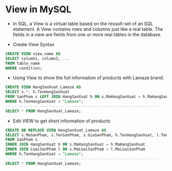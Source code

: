 # View in MySQL 

* In SQL, a View is a virtual table based on the ressult-set of an SQL statement. A View contains rows and columns just like a real table. The fields in a view are fields from one or more real tables in the database.

* Create View Syntax

```sql
CREATE VIEW view_name AS
SELECT column1, column2, ...
FROM table_name
WHERE condition;
```

* Using View to show the full information of products with Lamaze brand.

```sql
CREATE VIEW HangSanXuat_Lamaze AS
SELECT s.*, h.TenHangSanXuat
FROM SanPham s LEFT JOIN HangSanXuat h ON s.MaHangSanXuat = h.MaHangSanXuat
WHERE h.TenHangSanXuat = "Lamaze";
-------------------------------------------------------------------
SELECT * FROM HangSanXuat_Lamaze;
```

* Edit VIEW to get short information of products

```sql
CREATE OR REPLACE VIEW HangSanXuat_Lamaze AS
SELECT s.MaSanPham, s.TenSanPham, s.GiaSanPham, h.TenHangSanXuat, l.TenLoaiSanPham
FROM SanPham s 
INNER JOIN HangSanXuat h ON s.MaHangSanXuat = h.MaHangSanXuat
INNER JOIN LoaiSanPham l ON s.MaLoaiSanPham = l.MaLoaiSanPham
WHERE h.TenHangSanXuat = "Lamaze";
-------------------------------------------------------------------
SELECT * FROM HangSanXuat_Lamaze;
```